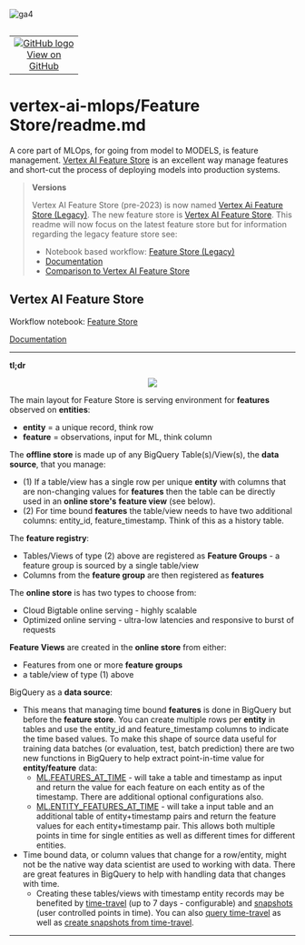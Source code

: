 ![ga4](https://www.google-analytics.com/collect?v=2&tid=G-6VDTYWLKX6&cid=1&en=page_view&sid=1&dl=statmike%2Fvertex-ai-mlops%2FFeature+Store&dt=readme.md)
<!--- header table --->
<table align="left">     
  <td style="text-align: center">
    <a href="https://github.com/statmike/vertex-ai-mlops/blob/main/Feature+Store%2Freadme.md">
      <img src="https://cloud.google.com/ml-engine/images/github-logo-32px.png" alt="GitHub logo">
      <br>View on<br>GitHub
    </a>
  </td>
</table><br/><br/><br/><br/>

---
# vertex-ai-mlops/Feature Store/readme.md

A core part of MLOps, for going from model to MODELS, is feature management.  [Vertex AI Feature Store](https://cloud.google.com/vertex-ai/docs/featurestore/latest/overview) is an excellent way manage features and short-cut the process of deploying models into production systems.

>**Versions**
>
>Vertex AI Feature Store (pre-2023) is now named [Vertex Ai Feature Store (Legacy)](https://cloud.google.com/vertex-ai/docs/featurestore#vaifs_legacy).  The new feature store is [Vertex AI Feature Store](https://cloud.google.com/vertex-ai/docs/featurestore).  This readme will now focus on the latest feature store but for information regarding the legacy feature store see:
>- Notebook based workflow: [Feature Store (Legacy)](./Feature%20Store%20(Legacy).ipynb)
>- [Documentation](https://cloud.google.com/vertex-ai/docs/featurestore#vaifs_legacy)
>- [Comparison to Vertex AI Feature Store](https://cloud.google.com/vertex-ai/docs/featurestore#comparison_between_and)

## Vertex AI Feature Store

Workflow notebook: [Feature Store](./Feature%20Store.ipynb)

[Documentation](https://cloud.google.com/vertex-ai/docs/featurestore/latest/overview)

---
**tl;dr**

<p align="center" width="100%"><center>
    <img src="../architectures/architectures/images/feature store/readme/overview.png">
</center></p>

The main layout for Feature Store is serving environment for **features** observed on **entities**:
- **entity** = a unique record, think row
- **feature** = observations, input for ML, think column

The **offline store** is made up of any BigQuery Table(s)/View(s), the **data source**, that you manage:
- (1) If a table/view has a single row per unique **entity** with columns that are non-changing values for **features** then the table can be directly used in an **online store's** **feature view** (see below).
- (2) For time bound **features** the table/view needs to have two additional columns: entity_id, feature_timestamp. Think of this as a history table.

The **feature registry**:
- Tables/Views of type (2) above are registered as **Feature Groups** - a feature group is sourced by a single table/view
- Columns from the **feature group** are then registered as **features**

The **online store** is has two types to choose from:
- Cloud Bigtable online serving - highly scalable
- Optimized online serving - ultra-low latencies and responsive to burst of requests

**Feature Views** are created in the **online store** from either:
- Features from one or more **feature groups**
- a table/view of type (1) above
 
BigQuery as a **data source**:
- This means that managing time bound **features** is done in BigQuery but before the **feature store**.  You can create multiple rows per **entity** in tables and use the entity_id and feature_timestamp columns to indicate the time based values. To make this shape of source data useful for training data batches (or evaluation, test, batch prediction) there are two new functions in BigQuery to help extract point-in-time value for **entity/feature** data:
    - [ML.FEATURES_AT_TIME](https://cloud.google.com/bigquery/docs/reference/standard-sql/bigqueryml-syntax-feature-time) - will take a table and timestamp as input and return the value for each feature on each entity as of the timestamp.  There are additional optional configurations also.  
    - [ML.ENTITY_FEATURES_AT_TIME](https://cloud.google.com/bigquery/docs/reference/standard-sql/bigqueryml-syntax-entity-feature-time) - will take a input table and an additional table of entity+timestamp pairs and return the feature values for each entity+timestamp pair.  This allows both multiple points in time for single entities as well as different times for different entities.
- Time bound data, or column values that change for a row/entity, might not be the native way data scientist are used to working with data.  There are great features in BigQuery to help with handling data that changes with time.
    - Creating these tables/views with timestamp entity records may be benefited by [time-travel](https://cloud.google.com/bigquery/docs/time-travel#time_travel) (up to 7 days - configurable) and [snapshots](https://cloud.google.com/bigquery/docs/table-snapshots-intro) (user controlled points in time). You can also [query time-travel](https://cloud.google.com/bigquery/docs/access-historical-data) as well as [create snapshots from time-travel](https://cloud.google.com/bigquery/docs/table-snapshots-create#create_a_table_snapshot_using_time_travel).
---